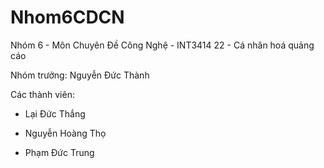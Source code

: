 # Nhom6CDCN
Nhóm 6 - Môn Chuyên Đề Công Nghệ - INT3414 22 - Cá nhân hoá quảng cáo

Nhóm trưởng: Nguyễn Đức Thành

Các thành viên:

- Lại Đức Thắng

- Nguyễn Hoàng Thọ

- Phạm Đức Trung
